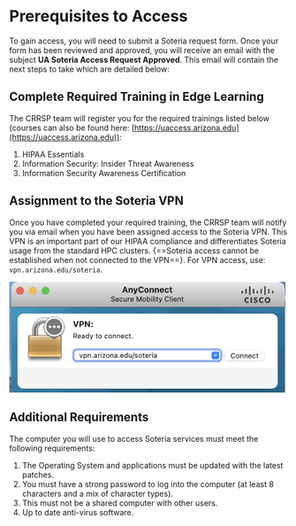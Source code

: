 # Prerequisites to Access

To gain access, you will need to submit a Soteria request form. Once your form has been reviewed and approved, you will receive an email with the subject **UA Soteria Access Request Approved**. This email will contain the next steps to take which are detailed below:

## Complete Required Training in Edge Learning

The CRRSP team will register you for the required trainings listed below (courses can also be found here: [https://uaccess.arizona.edu](https://uaccess.arizona.edu)):

1. HIPAA Essentials
2. Information Security: Insider Threat Awareness
3. Information Security Awareness Certification

## Assignment to the Soteria VPN

Once you have completed your required training, the CRRSP team will notify you via email when you have been assigned access to the Soteria VPN. This VPN is an important part of our HIPAA compliance and differentiates Soteria usage from the standard HPC clusters. {==Soteria access cannot be established when not connected to the VPN==}. For VPN access, use: ```vpn.arizona.edu/soteria```.

<img src="images/vpn_screenshot.jpg" width=500px>

## Additional Requirements

The computer you will use to access Soteria services must meet the following requirements:

1. The Operating System and applications must be updated with the latest patches.
2. You must have a strong password to log into the computer (at least 8 characters and a mix of character types). 
3. This must not be a shared computer with other users.
4. Up to date anti-virus software.